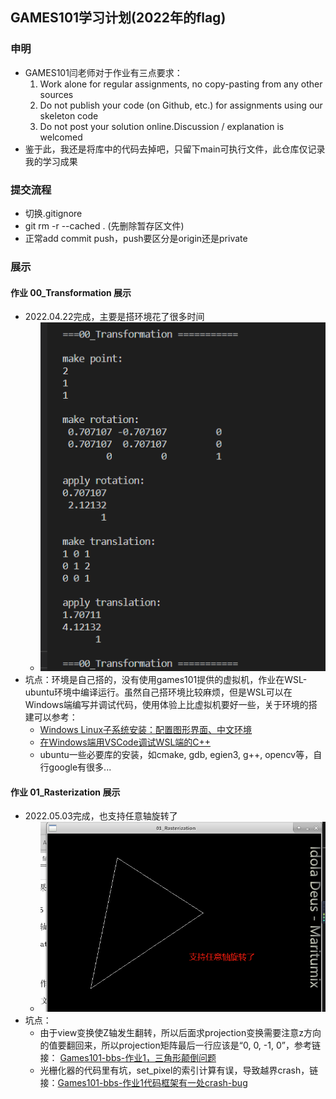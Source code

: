 ## GAMES101学习计划(2022年的flag)

### 申明
* GAMES101闫老师对于作业有三点要求：
    1. Work alone for regular assignments, no copy-pasting from any other sources
    2. Do not publish your code (on Github, etc.) for assignments using our skeleton code
    3. Do not post your solution online.Discussion / explanation is welcomed
* 鉴于此，我还是将库中的代码去掉吧，只留下main可执行文件，此仓库仅记录我的学习成果

### 提交流程
* 切换.gitignore
* git rm -r --cached . (先删除暂存区文件)
* 正常add commit push，push要区分是origin还是private

### 展示

#### 作业 00_Transformation 展示
* 2022.04.22完成，主要是搭环境花了很多时间
    * ![image](https://github.com/SiberiaYaKing/LearnGames101/blob/master/README_IMG/00.png)
* 坑点：环境是自己搭的，没有使用games101提供的虚拟机，作业在WSL-ubuntu环境中编译运行。虽然自己搭环境比较麻烦，但是WSL可以在Windows端编写并调试代码，使用体验上比虚拟机要好一些，关于环境的搭建可以参考：
    * [Windows Linux子系统安装：配置图形界面、中文环境](https://zhuanlan.zhihu.com/p/170210673)
    * [在Windows端用VSCode调试WSL端的C++](https://blog.csdn.net/SuGeLaInys/article/details/99934184)
    * ubuntu一些必要库的安装，如cmake, gdb, egien3, g++, opencv等，自行google有很多...

#### 作业 01_Rasterization 展示
* 2022.05.03完成，也支持任意轴旋转了
    * ![image](https://github.com/SiberiaYaKing/LearnGames101/blob/master/README_IMG/01.png)
* 坑点：
    * 由于view变换使Z轴发生翻转，所以后面求projection变换需要注意z方向的值要翻回来，所以projection矩阵最后一行应该是“0, 0, -1, 0”，参考链接： [Games101-bbs-作业1，三角形颠倒问题](https://games-cn.org/forums/topic/zuoye1sanjiaoxingdiandaowenti/)
    * 光栅化器的代码里有坑，set_pixel的索引计算有误，导致越界crash，链接：[Games101-bbs-作业1代码框架有一处crash-bug](https://games-cn.org/forums/topic/%e4%bd%9c%e4%b8%9a1%e4%bb%a3%e7%a0%81%e6%a1%86%e6%9e%b6%e6%9c%89%e4%b8%80%e5%a4%84crash-bug/)